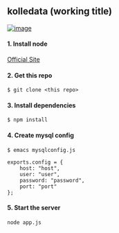 ## kolledata (working title) 

[![image](http://img.shields.io/badge/gitter-kolledata-brightgreen.svg)](https://gitter.im/kiliankoe/kolledata)


#### 1. Install node

[Official Site](http://nodejs.org/download/)

#### 2. Get this repo

```
$ git clone <this repo>
```

#### 3. Install dependencies

```
$ npm install
```

#### 4. Create mysql config

```
$ emacs mysqlconfig.js
```

```
exports.config = {
	host: "host",
	user: "user",
	password: "password",
	port: "port"
};
```

#### 5. Start the server

```
node app.js
```